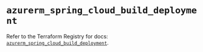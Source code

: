 # `azurerm_spring_cloud_build_deployment`

Refer to the Terraform Registry for docs: [`azurerm_spring_cloud_build_deployment`](https://registry.terraform.io/providers/hashicorp/azurerm/3.111.0/docs/resources/spring_cloud_build_deployment).
